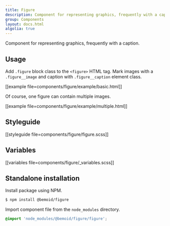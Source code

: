 ```yaml
---
title: Figure
description: Component for representing graphics, frequently with a caption.
group: Components
layout: docs.html
algolia: true
---
```


Component for representing graphics, frequently with a caption.

## Usage

Add `.figure` block class to the `<figure>` HTML tag. Mark images with a `.figure__image` and caption with `.figure__caption` element class.

[[example file=components/figure/example/basic.html]]

Of course, one figure can contain multiple images.

[[example file=components/figure/example/multiple.html]]

## Styleguide

[[styleguide file=components/figure/figure.scss]]

## Variables

[[variables file=components/figure/_variables.scss]]

## Standalone installation

Install package using NPM.

```bash
$ npm install @bemoid/figure
```

Import component file from the `node_modules` directory.

```scss
@import 'node_modules/@bemoid/figure/figure';
```

